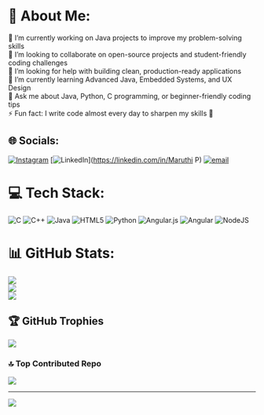 # 💫 About Me:
🔭 I’m currently working on Java projects to improve my problem-solving skills<br>🤝 I’m looking to collaborate on open-source projects and student-friendly coding challenges<br>🧠 I’m looking for help with building clean, production-ready applications<br>🌱 I’m currently learning Advanced Java, Embedded Systems, and UX Design<br>💬 Ask me about Java, Python, C programming, or beginner-friendly coding tips<br>⚡ Fun fact: I write code almost every day to sharpen my skills 🚀


## 🌐 Socials:
[![Instagram](https://img.shields.io/badge/Instagram-%23E4405F.svg?logo=Instagram&logoColor=white)](https://instagram.com/_maruthi_5959_) [![LinkedIn](https://img.shields.io/badge/LinkedIn-%230077B5.svg?logo=linkedin&logoColor=white)](https://linkedin.com/in/Maruthi P) [![email](https://img.shields.io/badge/Email-D14836?logo=gmail&logoColor=white)](mailto:maruthip266@gmaol.com) 

# 💻 Tech Stack:
![C](https://img.shields.io/badge/c-%2300599C.svg?style=plastic&logo=c&logoColor=white) ![C++](https://img.shields.io/badge/c++-%2300599C.svg?style=plastic&logo=c%2B%2B&logoColor=white) ![Java](https://img.shields.io/badge/java-%23ED8B00.svg?style=plastic&logo=openjdk&logoColor=white) ![HTML5](https://img.shields.io/badge/html5-%23E34F26.svg?style=plastic&logo=html5&logoColor=white) ![Python](https://img.shields.io/badge/python-3670A0?style=plastic&logo=python&logoColor=ffdd54) ![Angular.js](https://img.shields.io/badge/angular.js-%23E23237.svg?style=plastic&logo=angularjs&logoColor=white) ![Angular](https://img.shields.io/badge/angular-%23DD0031.svg?style=plastic&logo=angular&logoColor=white) ![NodeJS](https://img.shields.io/badge/node.js-6DA55F?style=plastic&logo=node.js&logoColor=white)
# 📊 GitHub Stats:
![](https://github-readme-stats.vercel.app/api?username=maruthip888&theme=neon&hide_border=false&include_all_commits=true&count_private=true)<br/>
![](https://nirzak-streak-stats.vercel.app/?user=maruthip888&theme=neon&hide_border=false)<br/>
![](https://github-readme-stats.vercel.app/api/top-langs/?username=maruthip888&theme=neon&hide_border=false&include_all_commits=true&count_private=true&layout=compact)

## 🏆 GitHub Trophies
![](https://github-profile-trophy.vercel.app/?username=maruthip888&theme=radical&no-frame=false&no-bg=true&margin-w=4)

### 🔝 Top Contributed Repo
![](https://github-contributor-stats.vercel.app/api?username=maruthip888&limit=5&theme=dark&combine_all_yearly_contributions=true)

---
[![](https://visitcount.itsvg.in/api?id=maruthip888&icon=9&color=3)](https://visitcount.itsvg.in)

<!-- Proudly created with GPRM ( https://gprm.itsvg.in ) -->
